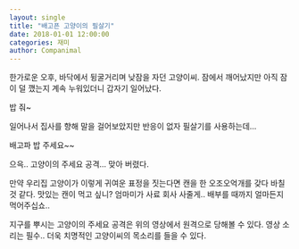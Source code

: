 ```yaml
---
layout: single
title: "배고픈 고양이의 필살기"
date: 2018-01-01 12:00:00
categories: 재미
author: Companimal
---
```


한가로운 오후, 바닥에서 뒹굴거리며 낮잠을 자던 고양이씨. 잠에서 깨어났지만 아직 잠이 덜 깼는지 계속 누워있더니 갑자기 일어났다.

밥 줘~

일어나서 집사를 향해 말을 걸어보았지만 반응이 없자 필살기를 사용하는데...

배고파 밥 주세요~~

으윽.. 고양이의 주세요 공격... 맞아 버렸다.

만약 우리집 고양이가 이렇게 귀여운 표정을 짓는다면 캔을 한 오조오억개를 갖다 바칠 것 같다. 맛있는 캔이 먹고 싶니? 엄마미가 사료 회사 사줄게.. 배부를 때까지 얼마든지 먹어주십쇼..

지구를 뿌시는 고양이의 주세요 공격은 위의 영상에서 원격으로 당해볼 수 있다. 영상 소리는 필수.. 더욱 치명적인 고양이씨의 목소리를 들을 수 있다.
